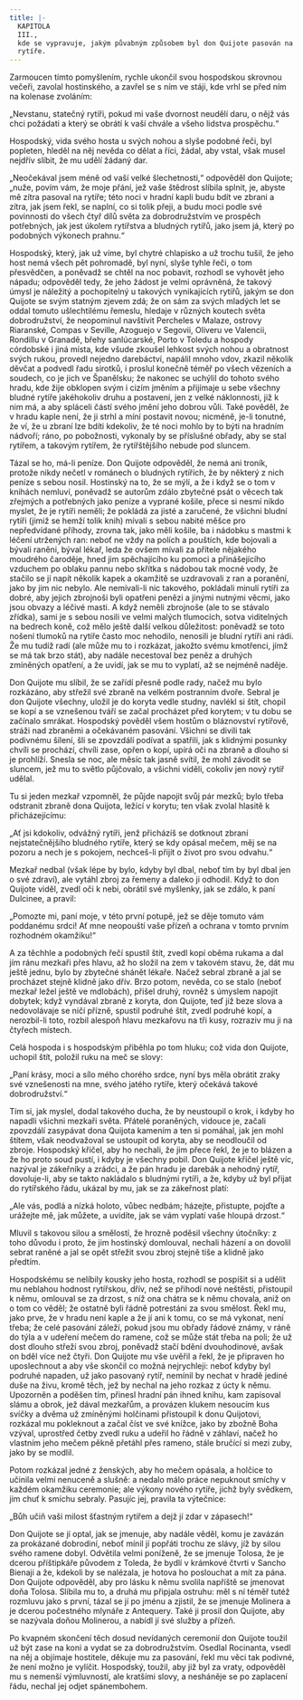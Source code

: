```yaml
---
title: |-
  KAPITOLA
  III.,
  kde se vypravuje, jakým půvabným způsobem byl don Quijote pasován na
  rytíře.
---
```


  

Zarmoucen tímto pomyšlením, rychle ukončil svou hospodskou skrovnou večeři, zavolal hostinského, a zavřel se s ním ve stáji, kde vrhl se před ním na kolenase zvoláním:

„Nevstanu, statečný rytíři, pokud mi vaše dvornost neudělí daru, o nějž vás chci požádati a který se obrátí k vaší chvále a všeho lidstva prospěchu.“

Hospodský, vida svého hosta u svých nohou a slyše podobné řeči, byl popleten, hleděl na něj nevěda co dělat a říci, žádal, aby vstal, však musel nejdřív slíbit, že mu udělí žádaný dar.

„Neočekával jsem méně od vaší velké šlechetnosti,“ odpověděl don Quijote; „nuže, povím vám, že moje přání, jež vaše štědrost slíbila splnit, je, abyste mě zítra pasoval na rytíře; této noci v hradní kapli budu bdít ve zbrani a zítra, jak jsem řekl, se naplní, co si tolik přeji, a budu moci podle své povinnosti do všech čtyř dílů světa za dobrodružstvím ve prospěch potřebných, jak jest úkolem rytířstva a bludných rytířů, jako jsem já, který po podobných výkonech prahnu.“

Hospodský, který, jak už víme, byl chytré chlapisko a už trochu tušil, že jeho host nemá všech pět pohromadě, byl nyní, slyše tyhle řeči, o tom přesvědčen, a poněvadž se chtěl na noc pobavit, rozhodl se vyhovět jeho nápadu; odpověděl tedy, že jeho žádost je velmi oprávněná, že takový úmysl je náležitý a pochopitelný u takových vynikajících rytířů, jakým se don Quijote se svým statným zjevem zdá; že on sám za svých mladých let se oddal tomuto ušlechtilému řemeslu, hledaje v různých koutech světa dobrodružství, že neopominul navštívit Percheles v Malaze, ostrovy Riaranské, Compas v Seville, Azoguejo v Segovii, Oliveru ve Valencii, Rondillu v Granadě, břehy sanlúcarské, Porto v Toledu a hospody córdobské i jiná místa, kde všude zkoušel lehkost svých nohou a obratnost svých rukou, provedl nejedno darebáctví, napálil mnoho vdov, zkazil několik děvčat a podvedl řadu sirotků, i proslul konečně téměř po všech vězeních a soudech, co je jich ve Španělsku; že nakonec se uchýlil do tohoto svého hradu, kde žije obklopen svým i cizím jměním a přijímaje u sebe všechny bludné rytíře jakéhokoliv druhu a postavení, jen z velké náklonnosti, již k nim má, a aby spláceli částí svého jmění jeho dobrou vůli. Také pověděl, že v hradu kaple není, že ji strhl a míní postavit novou; nicméně, je-li tonutné, že ví, že u zbraní lze bdíti kdekoliv, že té noci mohlo by to býti na hradním nádvoří; ráno, po pobožnosti, vykonaly by se příslušné obřady, aby se stal rytířem, a takovým rytířem, že rytířštějšího nebude pod sluncem.

Tázal se ho, má-li peníze. Don Quijote odpověděl, že nemá ani troník, protože nikdy nečetl v románech o bludných rytířích, že by některý z nich peníze s sebou nosil. Hostinský na to, že se mýlí, a že i když se o tom v knihách nemluví, poněvadž se autorům zdálo zbytečné psát o věcech tak zřejmých a potřebných jako peníze a vyprané košile, přece si nesmí nikdo myslet, že je rytíři neměli; že pokládá za jisté a zaručené, že všichni bludní rytíři (jimiž se hemží tolik knih) mívali s sebou nabité měšce pro nepředvídané příhody, zrovna tak, jako měli košile, ba i nádobku s mastmi k léčení utržených ran: neboť ne vždy na polích a pouštích, kde bojovali a bývali raněni, býval lékař, leda že ovšem mívali za přítele nějakého moudrého čaroděje, hned jim spěchajícího ku pomoci a přinášejícího vzduchem po oblaku pannu nebo skřítka s nádobou tak mocné vody, že stačilo se jí napít několik kapek a okamžitě se uzdravovali z ran a poranění, jako by jim nic nebylo. Ale nemívali-li nic takového, pokládali minulí rytíři za dobré, aby jejich zbrojnoši byli opatřeni penězi a jinými nutnými věcmi, jako jsou obvazy a léčivé masti. A když neměli zbrojnoše (ale to se stávalo zřídka), sami je s sebou nosili ve velmi malých tlumocích, sotva viditelných na bedrech koně, což mělo ještě další velkou důležitost: poněvadž se toto nošení tlumoků na rytíře často moc nehodilo, nenosili je bludní rytíři ani rádi. Že mu tudíž radí (ale může mu to i rozkázat, jakožto svému kmotřenci, jímž se má tak brzo stát), aby nadále necestoval bez peněz a druhých zmíněných opatření, a že uvidí, jak se mu to vyplatí, až se nejméně naděje.

Don Quijote mu slíbil, že se zařídí přesně podle rady, načež mu bylo rozkázáno, aby střežil své zbraně na velkém postranním dvoře. Sebral je don Quijote všechny, uložil je do koryta vedle studny, navlékl si štít, chopil se kopí a se vznešenou tváří se začal procházet před korytem; v tu dobu se začínalo smrákat. Hospodský pověděl všem hostům o bláznovství rytířově, stráži nad zbraněmi a očekávaném pasování. Všichni se divili tak podivnému šílení, šli se zpovzdálí podívat a spatřili, jak s klidnými posunky chvíli se prochází, chvíli zase, opřen o kopí, upírá oči na zbraně a dlouho si je prohlíží. Snesla se noc, ale měsíc tak jasně svítil, že mohl závodit se sluncem, jež mu to světlo půjčovalo, a všichni viděli, cokoliv jen nový rytíř udělal.

Tu si jeden mezkař vzpomněl, že půjde napojit svůj pár mezků; bylo třeba odstranit zbraně dona Quijota, ležící v korytu; ten však zvolal hlasitě k přicházejícímu:

„Ať jsi kdokoliv, odvážný rytíři, jenž přicházíš se dotknout zbraní nejstatečnějšího bludného rytíře, který se kdy opásal mečem, měj se na pozoru a nech je s pokojem, nechceš-li přijít o život pro svou odvahu.“

Mezkař nedbal (však lépe by bylo, kdyby byl dbal, neboť tím by byl dbal jen o své zdraví), ale vytáhl zbroj za řemeny a daleko ji odhodil. Když to don Quijote viděl, zvedl oči k nebi, obrátil své myšlenky, jak se zdálo, k paní Dulcinee, a pravil:

„Pomozte mi, paní moje, v této první potupě, jež se děje tomuto vám poddanému srdci! Ať mne neopouští vaše přízeň a ochrana v tomto prvním rozhodném okamžiku!“

A za těchhle a podobných řečí spustil štít, zvedl kopí oběma rukama a dal jím ránu mezkaři přes hlavu, až ho složil na zem v takovém stavu, že, dát mu ještě jednu, bylo by zbytečné shánět lékaře. Načež sebral zbraně a jal se procházet stejně klidně jako dřív. Brzo potom, nevěda, co se stalo (neboť mezkař ležel ještě ve mdlobách), přišel druhý, rovněž s úmyslem napojit dobytek; když vyndával zbraně z koryta, don Quijote, teď již beze slova a nedovolávaje se ničí přízně, spustil podruhé štít, zvedl podruhé kopí, a nerozbil-li toto, rozbil alespoň hlavu mezkařovu na tři kusy, rozraziv mu ji na čtyřech místech.

Celá hospoda i s hospodským přiběhla po tom hluku; což vida don Quijote, uchopil štít, položil ruku na meč se slovy:

„Paní krásy, moci a sílo mého chorého srdce, nyní bys měla obrátit zraky své vznešenosti na mne, svého jatého rytíře, který očekává takové dobrodružství.“

Tím si, jak myslel, dodal takového ducha, že by neustoupil o krok, i kdyby ho napadli všichni mezkaři světa. Přátelé poraněných, vidouce je, začali zpovzdálí zasypávat dona Quijota kamením a ten si pomáhal, jak jen mohl štítem, však neodvažoval se ustoupit od koryta, aby se neodloučil od zbroje. Hospodský křičel, aby ho nechali, že jim přece řekl, že je to blázen a že ho proto soud pustí, i kdyby je všechny pobil. Don Quijote křičel ještě víc, nazýval je zákeřníky a zrádci, a že pán hradu je darebák a nehodný rytíř, dovoluje-li, aby se takto nakládalo s bludnými rytíři, a že, kdyby už byl přijat do rytířského řádu, ukázal by mu, jak se za zákeřnost platí:

„Ale vás, podlá a nízká holoto, vůbec nedbám; házejte, přistupte, pojďte a urážejte mě, jak můžete, a uvidíte, jak se vám vyplatí vaše hloupá drzost.“

Mluvil s takovou silou a smělostí, že hrozně poděsil všechny útočníky: z toho důvodu i proto, že jim hostinský domlouval, nechali házení a on dovolil sebrat raněné a jal se opět střežit svou zbroj stejně tiše a klidně jako předtím.

Hospodskému se nelíbily kousky jeho hosta, rozhodl se pospíšit si a udělit mu neblahou hodnost rytířskou, dřív, než se přihodí nové neštěstí, přistoupil k němu, omlouval se za drzost, s níž ona chátra se k němu chovala, aniž on o tom co věděl; že ostatně byli řádně potrestáni za svou smělost. Řekl mu, jako prve, že v hradu není kaple a že jí ani k tomu, co se má vykonat, není třeba; že celé pasování záleží, pokud jsou mu obřady řádové známy, v ráně do týla a v udeření mečem do ramene, což se může stát třeba na poli; že už dost dlouho střeží svou zbroj, poněvadž stačí bdění dvouhodinové, avšak on bděl více než čtyři. Don Quijote mu vše uvěřil a řekl, že je připraven ho uposlechnout a aby vše skončil co možná nejrychleji: neboť kdyby byl podruhé napaden, už jako pasovaný rytíř, nemínil by nechat v hradě jediné duše na živu, kromě těch, jež by nechal na jeho rozkaz z úcty k němu. Upozorněn a poděšen tím, přinesl hradní pán ihned knihu, kam zapisoval slámu a obrok, jež dával mezkařům, a provázen klukem nesoucím kus svíčky a dvěma už zmíněnými holčinami přistoupil k donu Quijotovi, rozkázal mu pokleknout a začal číst ve své knížce, jako by zbožně Boha vzýval, uprostřed četby zvedl ruku a udeřil ho řádně v záhlaví, načež ho vlastním jeho mečem pěkně přetáhl přes rameno, stále bručící si mezi zuby, jako by se modlil.

Potom rozkázal jedné z ženských, aby ho mečem opásala, a holčice to učinila velmi nenuceně a slušně: a nedalo málo práce nepuknout smíchy v každém okamžiku ceremonie; ale výkony nového rytíře, jichž byly svědkem, jim chuť k smíchu sebraly. Pasujíc jej, pravila ta výtečnice:

„Bůh učiň vaši milost šťastným rytířem a dejž jí zdar v zápasech!“

Don Quijote se jí optal, jak se jmenuje, aby nadále věděl, komu je zavázán za prokázané dobrodiní, neboť mínil jí popřáti trochu ze slávy, jíž by silou svého ramene dobyl. Odvětila velmi poníženě, že se jmenuje Tolosa, že je dcerou příštipkáře původem z Toleda, že bydlí v krámkové čtvrti v Sancho Bienaji a že, kdekoli by se nalézala, je hotova ho poslouchat a mít za pána. Don Quijote odpověděl, aby pro lásku k němu svolila napříště se jmenovat doňa Tolosa. Slíbila mu to, a druhá mu připjala ostruhu: měl s ní téměř tutéž rozmluvu jako s první, tázal se jí po jménu a zjistil, že se jmenuje Molinera a je dcerou počestného mlynáře z Antequery. Také ji prosil don Quijote, aby se nazývala doňou Molinerou, a nabídl jí své služby a přízeň.

Po kvapném skončení těch dosud nevídaných ceremonií don Quijote toužil už být zase na koni a vydat se za dobrodružstvím. Osedlal Rocinanta, vsedl na něj a objímaje hostitele, děkuje mu za pasování, řekl mu věci tak podivné, že není možno je vylíčit. Hospodský, toužil, aby již byl za vraty, odpověděl mu s nemenší výmluvností, ale kratšími slovy, a nesháněje se po zaplacení řádu, nechal jej odjet spánembohem.
